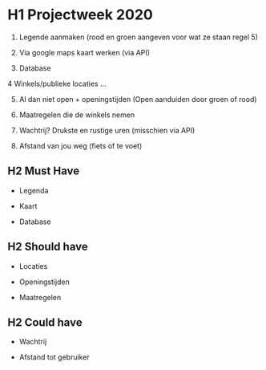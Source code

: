
# H1 Projectweek 2020 

1. Legende aanmaken (rood en groen aangeven voor wat ze staan regel 5) 

2. Via google maps kaart werken (via API) 

3. Database 

4 Winkels/publieke locaties … 

5. Al dan niet open + openingstijden (Open aanduiden door groen of rood) 

6. Maatregelen die de winkels nemen 

7. Wachtrij? Drukste en rustige uren (misschien via API) 

8. Afstand van jou weg (fiets of te voet) 

 

## H2 Must Have 

- Legenda 

- Kaart 

- Database 

 

## H2 Should have 

- Locaties 

- Openingstijden 

- Maatregelen 

 

## H2 Could have 

- Wachtrij 

- Afstand tot gebruiker 
